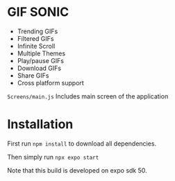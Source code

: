 # GIF SONIC

- Trending GIFs
- Filtered GIFs
- Infinite Scroll
- Multiple Themes
- Play/pause GIFs
- Download GIFs
- Share GIFs
- Cross platform support

`Screens/main.js`
Includes main screen of the application

# Installation

First run `npm install` to download all dependencies.

Then simply run `npx expo start`

Note that this build is developed on expo sdk 50.

